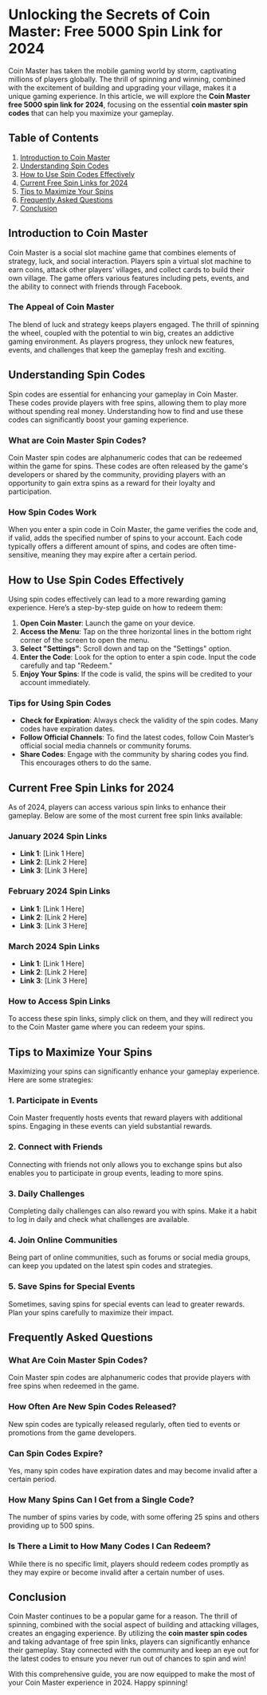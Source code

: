 
# Unlocking the Secrets of Coin Master: Free 5000 Spin Link for 2024

Coin Master has taken the mobile gaming world by storm, captivating millions of players globally. The thrill of spinning and winning, combined with the excitement of building and upgrading your village, makes it a unique gaming experience. In this article, we will explore the **Coin Master free 5000 spin link for 2024**, focusing on the essential **coin master spin codes** that can help you maximize your gameplay.

## Table of Contents

1. [Introduction to Coin Master](#introduction-to-coin-master)
2. [Understanding Spin Codes](#understanding-spin-codes)
3. [How to Use Spin Codes Effectively](#how-to-use-spin-codes-effectively)
4. [Current Free Spin Links for 2024](#current-free-spin-links-for-2024)
5. [Tips to Maximize Your Spins](#tips-to-maximize-your-spins)
6. [Frequently Asked Questions](#frequently-asked-questions)
7. [Conclusion](#conclusion)

## Introduction to Coin Master

Coin Master is a social slot machine game that combines elements of strategy, luck, and social interaction. Players spin a virtual slot machine to earn coins, attack other players’ villages, and collect cards to build their own village. The game offers various features including pets, events, and the ability to connect with friends through Facebook.

### The Appeal of Coin Master

The blend of luck and strategy keeps players engaged. The thrill of spinning the wheel, coupled with the potential to win big, creates an addictive gaming environment. As players progress, they unlock new features, events, and challenges that keep the gameplay fresh and exciting.

## Understanding Spin Codes

Spin codes are essential for enhancing your gameplay in Coin Master. These codes provide players with free spins, allowing them to play more without spending real money. Understanding how to find and use these codes can significantly boost your gaming experience.

### What are Coin Master Spin Codes?

Coin Master spin codes are alphanumeric codes that can be redeemed within the game for spins. These codes are often released by the game's developers or shared by the community, providing players with an opportunity to gain extra spins as a reward for their loyalty and participation.

### How Spin Codes Work

When you enter a spin code in Coin Master, the game verifies the code and, if valid, adds the specified number of spins to your account. Each code typically offers a different amount of spins, and codes are often time-sensitive, meaning they may expire after a certain period.

## How to Use Spin Codes Effectively

Using spin codes effectively can lead to a more rewarding gaming experience. Here’s a step-by-step guide on how to redeem them:

1. **Open Coin Master**: Launch the game on your device.
2. **Access the Menu**: Tap on the three horizontal lines in the bottom right corner of the screen to open the menu.
3. **Select "Settings"**: Scroll down and tap on the "Settings" option.
4. **Enter the Code**: Look for the option to enter a spin code. Input the code carefully and tap "Redeem."
5. **Enjoy Your Spins**: If the code is valid, the spins will be credited to your account immediately.

### Tips for Using Spin Codes

- **Check for Expiration**: Always check the validity of the spin codes. Many codes have expiration dates.
- **Follow Official Channels**: To find the latest codes, follow Coin Master’s official social media channels or community forums.
- **Share Codes**: Engage with the community by sharing codes you find. This encourages others to do the same.

## Current Free Spin Links for 2024

As of 2024, players can access various spin links to enhance their gameplay. Below are some of the most current free spin links available:

### January 2024 Spin Links

- **Link 1**: [Link 1 Here]
- **Link 2**: [Link 2 Here]
- **Link 3**: [Link 3 Here]

### February 2024 Spin Links

- **Link 1**: [Link 1 Here]
- **Link 2**: [Link 2 Here]
- **Link 3**: [Link 3 Here]

### March 2024 Spin Links

- **Link 1**: [Link 1 Here]
- **Link 2**: [Link 2 Here]
- **Link 3**: [Link 3 Here]

### How to Access Spin Links

To access these spin links, simply click on them, and they will redirect you to the Coin Master game where you can redeem your spins. 

## Tips to Maximize Your Spins

Maximizing your spins can significantly enhance your gameplay experience. Here are some strategies:

### 1. Participate in Events

Coin Master frequently hosts events that reward players with additional spins. Engaging in these events can yield substantial rewards.

### 2. Connect with Friends

Connecting with friends not only allows you to exchange spins but also enables you to participate in group events, leading to more spins.

### 3. Daily Challenges

Completing daily challenges can also reward you with spins. Make it a habit to log in daily and check what challenges are available.

### 4. Join Online Communities

Being part of online communities, such as forums or social media groups, can keep you updated on the latest spin codes and strategies.

### 5. Save Spins for Special Events

Sometimes, saving spins for special events can lead to greater rewards. Plan your spins carefully to maximize their impact.

## Frequently Asked Questions

### What Are Coin Master Spin Codes?

Coin Master spin codes are alphanumeric codes that provide players with free spins when redeemed in the game.

### How Often Are New Spin Codes Released?

New spin codes are typically released regularly, often tied to events or promotions from the game developers.

### Can Spin Codes Expire?

Yes, many spin codes have expiration dates and may become invalid after a certain period.

### How Many Spins Can I Get from a Single Code?

The number of spins varies by code, with some offering 25 spins and others providing up to 500 spins.

### Is There a Limit to How Many Codes I Can Redeem?

While there is no specific limit, players should redeem codes promptly as they may expire or become invalid after a certain number of uses.

## Conclusion

Coin Master continues to be a popular game for a reason. The thrill of spinning, combined with the social aspect of building and attacking villages, creates an engaging experience. By utilizing the **coin master spin codes** and taking advantage of free spin links, players can significantly enhance their gameplay. Stay connected with the community and keep an eye out for the latest codes to ensure you never run out of chances to spin and win! 

With this comprehensive guide, you are now equipped to make the most of your Coin Master experience in 2024. Happy spinning!
